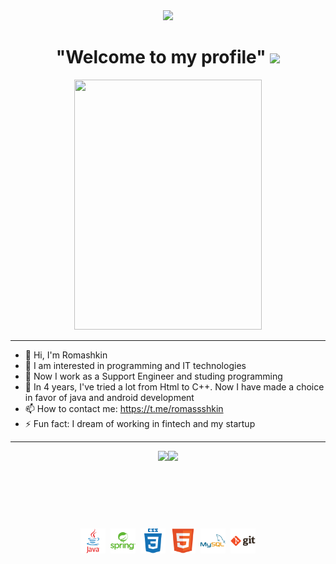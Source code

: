
<div id="header" align="center">
  <img src="https://media3.giphy.com/media/v1.Y2lkPTc5MGI3NjExOG9rcmFiZ252MmNwYjdqY2dvbWV6bzR3bDRiMGJyaTNzOG1yN2ZleiZlcD12MV9pbnRlcm5hbF9naWZfYnlfaWQmY3Q9Zw/78XCFBGOlS6keY1Bil/giphy.gif" width="150"/>
	<h1>
  "Welcome to my profile"
  <img src="https://media.giphy.com/media/hvRJCLFzcasrR4ia7z/giphy.gif" width="30px"/>
</h1>
</div>

<div align="center">
  <img src="https://media2.giphy.com/media/v1.Y2lkPTc5MGI3NjExNHloZ3hvNWJvMGVsemVobXFkajJoMnI5OTR5Mm1nd2NueGNxNzZ2cCZlcD12MV9pbnRlcm5hbF9naWZfYnlfaWQmY3Q9Zw/jWcZAS6PyQyRJn634G/giphy.gif" width="300" height="400"/>
</div>


----------------------------------------------------------------------------------------------------------------------------------------------------------------
- 👋 Hi, I'm Romashkin
- 👀 I am interested in programming and IT technologies
- 🌱 Now I work as a Support Engineer and studing programming
- 💞️ In 4 years, I've tried a lot from Html to C++. Now I have made a choice in favor of java and android development
- 📫 How to contact me: https://t.me/romassshkin
- ⚡ Fun fact: I dream of working in fintech and my startup
----------------------------------------------------------------------------------------------------------------------------------------------------------------


<p align="center">
  <a href="https://github.com/RomashkinYer?tab=repositories" style="display: flex; justify-content: center;">
    <img height="110" src="https://github-readme-stats.vercel.app/api?username=RomashkinYer&count_private=false&show_icons=true&theme=gruvbox&rank_icon=github" style="margin-right: 0px;" />     
    <img height="110" src="https://github-readme-stats.vercel.app/api/top-langs/?username=RomashkinYer&hide=css,html,shell,javascript,c%23&theme=gruvbox&layout=compact" />
  </a>
</p>

<div align="center">
  <img src="https://github.com/devicons/devicon/blob/master/icons/java/java-original-wordmark.svg" title="Java" alt="Java" width="40" height="40"/>&nbsp;
  <img src="https://github.com/devicons/devicon/blob/master/icons/spring/spring-original-wordmark.svg" title="Spring" alt="Spring" width="40" height="40"/>&nbsp;
  <img src="https://github.com/devicons/devicon/blob/master/icons/css3/css3-plain-wordmark.svg"  title="CSS3" alt="CSS" width="40" height="40"/>&nbsp;
  <img src="https://github.com/devicons/devicon/blob/master/icons/html5/html5-original.svg" title="HTML5" alt="HTML" width="40" height="40"/>&nbsp;
  <img src="https://github.com/devicons/devicon/blob/master/icons/mysql/mysql-original-wordmark.svg" title="MySQL"  alt="MySQL" width="40" height="40"/>&nbsp;
  <img src="https://github.com/devicons/devicon/blob/master/icons/git/git-original-wordmark.svg" title="Git" **alt="Git" width="40" height="40"/>
</div>



<!---
RomashkinYer/RomashkinYer is a ✨ special ✨ repository because its `README.md` (this file) appears on your GitHub profile.
You can click the Preview link to take a look at your changes.
--->
